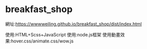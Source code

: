 # breakfast_shop

網址:https://wwwweiling.github.io/breakfast_shop/dist/index.html

使用:HTML+Scss+JavaScript
使用:node.js框架
使用動畫效果:hover.css/animate.css/wow.js
